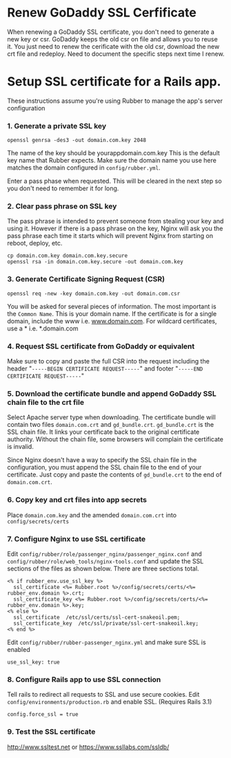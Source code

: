 # Renew GoDaddy SSL Cerfificate
When renewing a GoDaddy SSL certificate, you don't need to generate a new key or csr. GoDaddy
keeps the old csr on file and allows you to reuse it. You just need to renew the cerificate
with the old csr, download the new crt file and redeploy. Need to document the specific steps next
time I renew.

# Setup SSL certificate for a Rails app.
These instructions assume you're using Rubber to manage the app's server configuration

### 1. Generate a private SSL key
    openssl genrsa -des3 -out domain.com.key 2048

The name of the key should be yourappdomain.com.key This is the default key name that
Rubber expects. Make sure the domain name you use here matches the domain configured in
`config/rubber.yml`.

Enter a pass phase when requested. This will be cleared in the next step so
you don't need to remember it for long.

### 2. Clear pass phrase on SSL key
The pass phrase is intended to prevent someone from stealing your key and using it.
However if there is a pass phrase on the key, Nginx will ask you the pass phrase
each time it starts which will prevent Nginx from starting on reboot, deploy, etc.

    cp domain.com.key domain.com.key.secure
    openssl rsa -in domain.com.key.secure -out domain.com.key

### 3. Generate Certificate Signing Request (CSR)

    openssl req -new -key domain.com.key -out domain.com.csr

You will be asked for several pieces of information. The most important is the
`Common Name`. This is your domain name. If the certificate is for a single
domain, include the www i.e. www.domain.com. For wildcard certificates, use
a * i.e. *.domain.com

### 4. Request SSL certificate from GoDaddy or equivalent
Make sure to copy and paste the full CSR into the request including the header
"`-----BEGIN CERTIFICATE REQUEST-----`" and footer "`-----END CERTIFICATE REQUEST-----`"

### 5. Download the certificate bundle and append GoDaddy SSL chain file to the crt file
Select Apache server type when downloading. The certificate bundle will contain two
files `domain.com.crt` and `gd_bundle.crt`. `gd_bundle.crt` is the SSL chain file.
It links your certificate back to the original certificate authority. Without the chain
file, some browsers will complain the certificate is invalid.

Since Nginx doesn't have a way to specify the SSL chain file in the configuration,
you must append the SSL chain file to the end of your certificate. Just copy and paste
the contents of `gd_bundle.crt` to the end of `domain.com.crt`.

### 6. Copy key and crt files into app secrets
Place `domain.com.key` and the amended `domain.com.crt` into `config/secrets/certs`

### 7. Configure Nginx to use SSL certificate
Edit `config/rubber/role/passenger_nginx/passenger_nginx.conf` and
`config/rubber/role/web_tools/nginx-tools.conf` and update the SSL sections of the
files as shown below. There are three sections total.

    <% if rubber_env.use_ssl_key %>
      ssl_certificate <%= Rubber.root %>/config/secrets/certs/<%= rubber_env.domain %>.crt;
      ssl_certificate_key <%= Rubber.root %>/config/secrets/certs/<%= rubber_env.domain %>.key;
    <% else %>
      ssl_certificate  /etc/ssl/certs/ssl-cert-snakeoil.pem;
      ssl_certificate_key  /etc/ssl/private/ssl-cert-snakeoil.key;
    <% end %>
    
Edit `config/rubber/rubber-passenger_nginx.yml` and make sure SSL is enabled

    use_ssl_key: true

### 8. Configure Rails app to use SSL connection
Tell rails to redirect all requests to SSL and use secure cookies. Edit
`config/environments/production.rb` and enable SSL. (Requires Rails 3.1)

    config.force_ssl = true

### 9. Test the SSL certificate
<http://www.ssltest.net> or <https://www.ssllabs.com/ssldb/>

